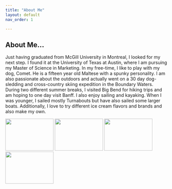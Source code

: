 ```yaml
---
title: "About Me"
layout: default
nav_order: 1

---
```

## About Me...

Just having graduated from McGill University in Montreal, I looked for my next step. I found it at the University of Texas at Austin, where I am pursuing my Master of Science in Marketing. In my free-time, I like to play with my dog, Comet. He is a fifteen year old Maltese with a spunky personality. I am also passionate about the outdoors and actually went on a 30 day dog-sledding and cross-country skiing expedition in the Boundary Waters. During two different summer breaks, I visited Big Bend for hiking trips and am hoping to one day visit Banff. I also enjoy sailing and kayaking. When I was younger, I sailed mostly Turnabouts but have also sailed some larger boats. Additionally, I love to try different ice cream flavors and brands and also make my own. 

<img src= "https://user-images.githubusercontent.com/76073032/104860866-ddb6b280-58f2-11eb-8407-0a1f09913cb2.png" width="150" height="100" />
<img src="https://user-images.githubusercontent.com/76073032/102831904-89cbb300-43b2-11eb-8fc5-bb9dc2e44635.png" width="150" height="100" />
<img src="https://user-images.githubusercontent.com/76073032/102831727-1aee5a00-43b2-11eb-800a-b1d51a17c7cd.png" width="150" height="100" />
<img src="https://user-images.githubusercontent.com/76073032/102831752-28a3df80-43b2-11eb-9a14-0083cf4067ec.png" width="150" height="100" />

